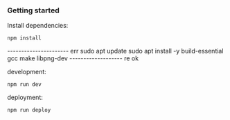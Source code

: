 ### Getting started
Install dependencies:
```
npm install
```
---------------------- err
sudo apt update
sudo apt install -y build-essential gcc make libpng-dev
------------------- re ok 


development:
```
npm run dev
```

deployment:
```
npm run deploy
```



